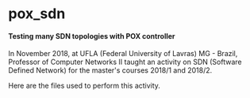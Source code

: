 # pox_sdn
#### Testing many SDN topologies with POX controller

In November 2018, at UFLA (Federal University of Lavras) MG - Brazil, Professor of Computer Networks II taught an activity on SDN (Software Defined Network) for the master's courses 2018/1 and 2018/2.

Here are the files used to perform this activity.
